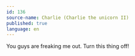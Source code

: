 ```yaml
---
id: 136
source-name: Charlie (Charlie the unicorn II)
published: true
language: en
---
```

You guys are freaking me out. Turn this thing off!
